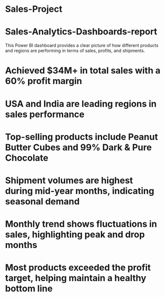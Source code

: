 # Sales-Project

# Sales-Analytics-Dashboards-report

This Power BI dashboard provides a clear picture of how different products and regions are performing in terms of sales, profits, and shipments.

# Achieved $34M+ in total sales with a 60% profit margin

# USA and India are leading regions in sales performance

# Top-selling products include Peanut Butter Cubes and 99% Dark & Pure Chocolate

# Shipment volumes are highest during mid-year months, indicating seasonal demand

# Monthly trend shows fluctuations in sales, highlighting peak and drop months

# Most products exceeded the profit target, helping maintain a healthy bottom line
